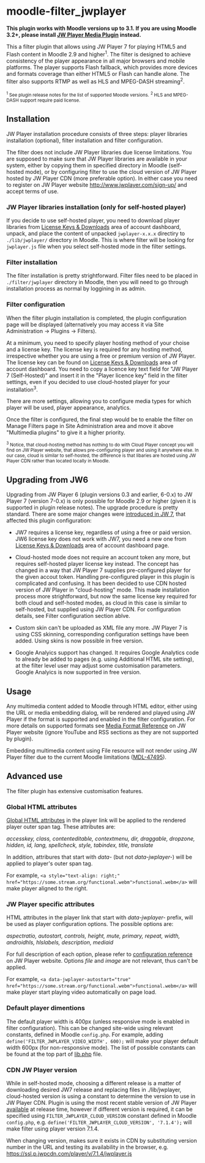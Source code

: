 moodle-filter_jwplayer
======================

**This plugin works with Moodle versions up to 3.1. If you are using Moodle
3.2+, please install [JW Player Media Plugin](https://github.com/lucisgit/moodle-media_jwplayer) instead.**

This a filter plugin that allows using JW Player 7 for playing HTML5 and
Flash content in Moodle 2.9 and higher<sup>1</sup>. The filter is designed
to achieve consistency of the player appearance in all major browsers and
mobile platforms. The player supports Flash fallback, which provides more
devices and formats coverage than either HTML5 or Flash can handle alone.
The filter also supports RTMP as well as HLS and MPEG-DASH
streaming<sup>2</sup>.

<sub><sup>1</sup> See plugin release notes for the list of supported Moodle versions.</sub>
<sub><sup>2</sup> HLS and MPEG-DASH support require paid license.</sub>

Installation
------------

JW Player installation procedure consists of three steps: player libraries
installation (optional), filter installation and filter configuration.

The filter does not include JW Player libraries due license limitations.
You are supposed to make sure that JW Player libraries are available in
your system, either by copying them in specified directory in Moodle
(self-hosted mode), or by configuring filter to use the cloud version of JW
Player hosted by JW Player CDN (more preferable option). In either case you
need to register on JW Player website http://www.jwplayer.com/sign-up/ and
accept terms of use.

### JW Player libraries installation (only for self-hosted player)

If you decide to use self-hosted player, you need to download player libraries from [License Keys &
Downloads](https://dashboard.jwplayer.com/#/players/downloads) area of
account dashboard, unpack, and place the content of unpacked `jwplayer-x.x.x`
directiry to `./lib/jwplayer/` directory in Moodle. This is where filter will
be looking for `jwplayer.js` file when you select self-hosted mode in the
filter settings.

### Filter installation

The filter installation is pretty strightforward. Filter files need to be
placed in `./filter/jwplayer` directory in Moodle, then you will need to go
through installation process as normal by loggining in as admin.

### Filter configuration

When the filter plugin installation is completed, the plugin configuration
page will be displayed (alternatively you may access it via Site
Administration -> Plugins -> Filters).

At a minimum, you need to specify player hosting method of your choise and
a license key. The license key is required for any hosting method,
irrespective whether you are using a free or premium version of JW Player.
The license key can be found on  [License Keys &
Downloads](https://dashboard.jwplayer.com/#/players/downloads) area of
account dashboard. You need to copy a licence key text field for "JW Player 7
(Self-Hosted)" and insert it in the "Player licence key" field in the
filter settings, even if you decided to use cloud-hosted player for your
installation<sup>3</sup>.

There are more settings, allowing you to configure media types for which
player will be used, player appearance, analytics.

Once the filter is configured, the final step would be to enable the filter
on Manage Filters  page in Site Administration area and move it above
"Multimedia plugins" to give it a higher priority.

<sub><sup>3</sup> Notice, that cloud-hosting method has nothing to do with
Cloud Player concept you will find on JW Player website, that allows
pre-configuring player and using it anywhere else. In our case, cloud is
similar to self-hosted, the difference is that libaries are hosted using
JW Player CDN rather than located locally in Moodle.</sub>

Upgrading from JW6
------------------

Upgrading from JW Player 6 (plugin versions 0.3 and earlier, 6-0.x) to JW
Player 7 (version 7-0.x) is only possible for Moodle 2.9 or higher (given it
is supported in plugin release notes). The upgrade procedure is pretty
standard. There are some major changes were
[introduced in JW 7](http://support.jwplayer.com/customer/en/portal/articles/2037989-migration-from-jw6-to-jw7),
that affected this plugin configuration:

* JW7 requires a license key, regardless of using a free or paid version.
JW6 license key does not work with JW7, you need a new one from [License
Keys & Downloads](https://dashboard.jwplayer.com/#/players/downloads)
area of account dashboard page.

* Cloud-hosted mode does not require an account token any more, but requires
self-hosted player license key instead. The concept has changed in a way
that JW Player 7 supplies pre-configured player for the given accout token.
Handling pre-configured player in this plugin is complicated and confusing.
It has been decided to use CDN hosted version of JW Player in
"cloud-hosting" mode. This made installation process more strightforward,
but now the same license key required for both cloud and self-hosted modes,
as cloud in this case is similar to self-hosted, but supplied using JW
Player CDN. For configuration details, see Filter configuration section
ablve.

* Custom skin can't be uploaded as XML file any more. JW Player 7 is using CSS
skinning, corresponding configuration settings have been added. Using skins
is now possible in free version.

* Google Analyics support has changed. It requires Google Analytics code to
already be added to pages (e.g. using Additional HTML site setting), at the
filter level user may adjust some customisation parameters. Google Analyics
is now supported in free version.

Usage
-----

Any multimedia content added to Moodle through HTML editor, either using
the URL or media embedding dialog, will be rendered and played using JW
Player if the format is supported and enabled in the filter configuration.
For more details on supported formats see [Media Format
Reference](http://support.jwplayer.com/customer/en/portal/articles/1403635-media-format-reference)
on JW Player website (ignore YouTube and RSS sections as they are not
supported by plugin).

Embedding multimedia content using File resource will not render using JW
Player filter due to the current Moodle limitations
([MDL-47495](https://tracker.moodle.org/browse/MDL-47495)).

Advanced use
------------

The filter plugin has extensive customisation features.

### Global HTML attributes

[Global HTML
attributes](https://developer.mozilla.org/en/docs/Web/HTML/Global_attributes)
in the player link will be applied to the rendered player outer span tag.
These attributes are:

_accesskey, class, contenteditable, contextmenu, dir, draggable, dropzone,
hidden, id, lang, spellcheck, style, tabindex, title, translate_

In addition, attribures that start with _data-_ (but not _data-jwplayer-_)
will be applied to player's outer span tag.

For example, `<a style="text-align: right;"
href="https://some.stream.org/functional.webm">functional.webm</a>` will
make player aligned to the right.

### JW Player specific attributes

HTML attributes in the player link that start with _data-jwplayer-_ prefix,
will be used as player configuration options. The possible options are:

_aspectratio, autostart, controls, height, mute, primary, repeat, width,
androidhls, hlslabels, description, mediaid_

For full description of each option, please refer to [configuration
reference](http://support.jwplayer.com/customer/portal/articles/1413113-configuration-options-reference)
on JW Player website. Options _file_ and _image_ are not relevant, thus
can't be applied.

For example, `<a data-jwplayer-autostart="true"
href="https://some.stream.org/functional.webm">functional.webm</a>` will
make player start playing video automatically on page load.

### Default player dimentions

The default player width is 400px (unless responsive mode is enabled in
filter configuration). This can be changed site-wide using relevant
constants, defined in Moodle `config.php`. For example, adding
`define('FILTER_JWPLAYER_VIDEO_WIDTH', 600);` will make your player default
width 600px (for non-responsive mode). The list of possible constants can
be found at the top part of
[lib.php](https://github.com/lucisgit/moodle-filter_jwplayer/blob/JW7/lib.php)
file.

### CDN JW Player version

While in self-hosted mode, choosing a different release is a matter of
downloading desired JW7 release and replacing files in ./lib/jwplayer,
cloud-hosted version is using a constant to determine the version to use in
JW Player CDN. Plugin is using the most recent stable version of JW Player
[available](http://support.jwplayer.com/customer/portal/articles/1403726-jw-player-7-release-notes)
at release time, however if different version is required, it can be
specified using `FILTER_JWPLAYER_CLOUD_VERSION` constant defined in Moodle
`config.php`, e.g. `define('FILTER_JWPLAYER_CLOUD_VERSION', '7.1.4');` will
make filter using player version 7.1.4.

When changing version, makes sure it exists in CDN by substituting version
number in the URL and testing its availability in the browser, e.g.
<https://ssl.p.jwpcdn.com/player/v/7.1.4/jwplayer.js>
